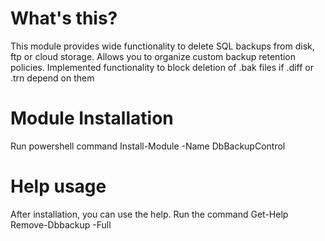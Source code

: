 # What's this?
This module provides wide functionality to delete SQL backups from disk, ftp or cloud storage.
Allows you to organize custom backup retention policies.
Implemented functionality to block deletion of .bak files if .diff or .trn depend on them
# Module Installation
Run powershell command Install-Module -Name DbBackupControl
# Help usage
After installation, you can use the help. Run the command Get-Help Remove-Dbbackup -Full
